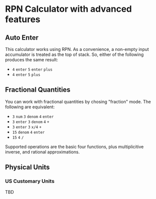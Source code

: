 # RPN Calculator with advanced features

## Auto Enter

This calculator works using RPN. As a convenience, a non-empty input
accumulator is treated as the top of stack. So, either of the
following produces the same result:

- `4` `enter` `5` `enter` `plus`
- `4` `enter` `5` `plus`

## Fractional Quantities

You can work with fractional quantities by chosing "fraction"
mode. The following are equivalent:

- `3` `num` `3` `denom` `4` `enter`
- `3` `enter` `3` `denom` `4` `+`
- `3` `enter` `3` `x/4` `+`
- `15` `denom` `4` `enter`
- `15` `4` `/`

Supported operations are the basic four functions, plus multiplicitive
inverse, and rational approximations.

## Physical Units

### US Customary Units

TBD
